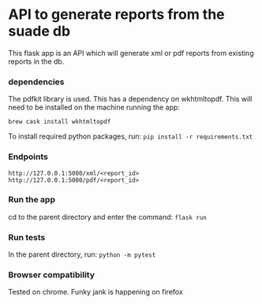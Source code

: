 
# API to generate reports from the suade db
This flask app is an API which will generate xml or pdf reports from existing reports in the db. 

### dependencies
The pdfkit library is used. This has a dependency on wkhtmltopdf. This will need to be installed on the machine running the app:

`brew cask install wkhtmltopdf`

To install required python packages, run:
`pip install -r requirements.txt`

### Endpoints
`http://127.0.0.1:5000/xml/<report_id>`
`http://127.0.0.1:5000/pdf/<report_id>`

### Run the app
cd to the parent directory and enter the command:
`flask run`

### Run tests
In the parent directory, run:
`python -m pytest`

### Browser compatibility
Tested on chrome. Funky jank is happening on firefox
